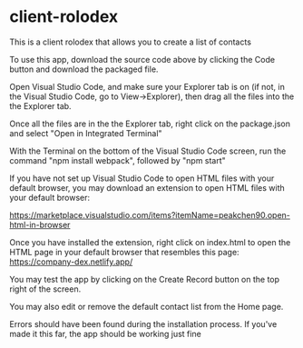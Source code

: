 # client-rolodex

This is a client rolodex that allows you to create a list of contacts

To use this app, download the source code above by clicking the Code button and download the packaged file.

Open Visual Studio Code, and make sure your Explorer tab is on (if not, in the Visual Studio Code,  go to View->Explorer), then drag all the files into the the Explorer tab.

Once all the files are in the the Explorer tab, right click on the package.json and select "Open in Integrated Terminal"

With the Terminal on the bottom of the Visual Studio Code screen, run the command "npm install webpack", followed by "npm start"

If you have not set up Visual Studio Code to open HTML files with your default browser, you may download an extension to open HTML files with your default browser:

https://marketplace.visualstudio.com/items?itemName=peakchen90.open-html-in-browser

Once you have installed the extension, right click on index.html to open the HTML page in your default browser that resembles this page: https://company-dex.netlify.app/

You may test the app by clicking on the Create Record button on the top right of the screen. 

You may also edit or remove the default contact list from the Home page.

Errors should have been found during the installation process. If you've made it this far, the app should be working just fine
